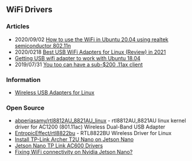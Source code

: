 ## WiFi Drivers


### Articles
- 2020/09/02 [How to use the WiFi in Ubuntu 20.04 using realtek semiconductor 802.11n](https://dev.to/darkdebo/how-to-use-the-wifi-in-ubuntu-20-04-using-realtek-semiconductor-802-11n-53c0)
- 2020/0218 [Best USB WiFi Adapters for Linux (Review) in 2021](https://www.addictivetips.com/ubuntu-linux-tips/usb-wifi-adapter-linux/)
- [Getting USB wifi adapter to work with Ubuntu 18.04](https://askubuntu.com/questions/1273361/getting-usb-wifi-adapter-to-work-with-ubuntu-18-04)
- 2019/07/31 [You too can have a sub-$200 .11ax client](https://wifi.hypergeek.net/you-too-can-have-a-sub-200-11ax-client/)


### Information
- [Wireless USB Adapters for Linux](https://learnubuntumate.weebly.com/wireless-usb-adapters.html)



### Open Source
- [abperiasamy/rtl8812AU_8821AU_linux](https://github.com/abperiasamy/rtl8812AU_8821AU_linux) - rtl8812AU_8821AU linux kernel driver for AC1200 (801.11ac) Wireless Dual-Band USB Adapter
- [EntropicEffect/rtl8822bu](https://github.com/EntropicEffect/rtl8822bu) - RTL8822BU Wireless Driver for Linux
- [Install TP-Link Archer T2U Nano on Jetson Nano](https://gist.github.com/allanbatista/708db0a17f03ccfb9b70275eebdb2f5b)
- [Jetson Nano TP Link AC600 Drivers](https://gist.github.com/feedsbrain/8f3a20ba90edfed01b67a731aebcaabe)
- [Fixing WiFi connectivity on Nvidia Jetson Nano?](https://www.datatobiz.com/blog/fixing-wifi-connectivity-nvidia-jetson-nano/)




